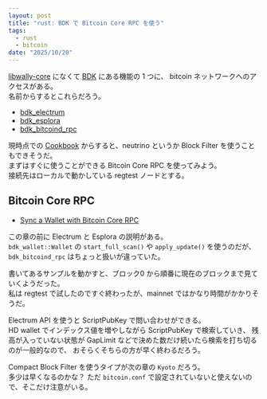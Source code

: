 ```yaml
---
layout: post
title: "rust: BDK で Bitcoin Core RPC を使う"
tags:
  - rust
  - bitcoin
date: "2025/10/20"
---
```


[libwally-core](https://github.com/ElementsProject/libwally-core) になくて [BDK](https://bitcoindevkit.org/) にある機能の 1 つに、
bitcoin ネットワークへのアクセスがある。  
名前からするとこれらだろう。

* [bdk_electrum](https://docs.rs/bdk_electrum)
* [bdk_esplora](https://docs.rs/bdk_esplora)
* [bdk_bitcoind_rpc](https://docs.rs/bdk_bitcoind_rpc)

現時点での [Cookbook](https://bookofbdk.com/cookbook/syncing/full-scan-vs-sync/) からすると、neutrino というか Block Filter を使うこともできそうだ。  
まずはすぐに使うことができる Bitcoin Core RPC を使ってみよう。  
接続先はローカルで動かしている regtest ノードとする。

## Bitcoin Core RPC

* [Sync a Wallet with Bitcoin Core RPC](https://bookofbdk.com/cookbook/syncing/rpc/)

この章の前に Electrum と Esplora の説明がある。  
`bdk_wallet::Wallet` の `start_full_scan()` や `apply_update()` を使うのだが、
`bdk_bitcoind_rpc` はちょっと扱いが違っていた。

書いてあるサンプルを動かすと、ブロック0 から順番に現在のブロックまで見ていくようだった。  
私は regtest で試したのですぐ終わったが、mainnet ではかなり時間がかかりそうだ。  

Electrum API を使うと ScriptPubKey で問い合わせができる。  
HD wallet でインデックス値を増やしながら ScriptPubKey で検索していき、
残高が入っていない状態が GapLimit などで決めた数だけ続いたら検索を打ち切るのが一般的なので、
おそらくそちらの方が早く終わるだろう。

Compact Block Filter を使うタイプが次の章の `Kyoto` だろう。  
多少は早くなるのかな？ 
ただ `bitcoin.conf` で設定されていないと使えないので、そこだけ注意がいる。

